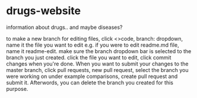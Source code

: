 # drugs-website
information about drugs.. and maybe diseases?


to make a new branch for editing files, click <>code, branch: dropdown, name it the file you want to edit e.g. if you were to edit readme.md file, name it readme-edit. make sure the branch dropdown bar is selected to the branch you just created. click the file you want to edit, click commit changes when you're done. When you want to submit your changes to the master branch, click pull requests, new pull request, select the branch you were working on under example comparisons, create pull request and submit it. Afterwords, you can delete the branch you created for this purpose.

